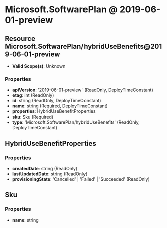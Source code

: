 # Microsoft.SoftwarePlan @ 2019-06-01-preview

## Resource Microsoft.SoftwarePlan/hybridUseBenefits@2019-06-01-preview
* **Valid Scope(s)**: Unknown
### Properties
* **apiVersion**: '2019-06-01-preview' (ReadOnly, DeployTimeConstant)
* **etag**: int (ReadOnly)
* **id**: string (ReadOnly, DeployTimeConstant)
* **name**: string (Required, DeployTimeConstant)
* **properties**: HybridUseBenefitProperties
* **sku**: Sku (Required)
* **type**: 'Microsoft.SoftwarePlan/hybridUseBenefits' (ReadOnly, DeployTimeConstant)

## HybridUseBenefitProperties
### Properties
* **createdDate**: string (ReadOnly)
* **lastUpdatedDate**: string (ReadOnly)
* **provisioningState**: 'Cancelled' | 'Failed' | 'Succeeded' (ReadOnly)

## Sku
### Properties
* **name**: string

